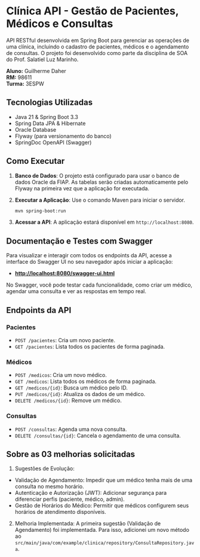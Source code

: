 # Clínica API - Gestão de Pacientes, Médicos e Consultas

API RESTful desenvolvida em Spring Boot para gerenciar as operações de uma clínica, incluindo o cadastro de pacientes, médicos e o agendamento de consultas. O projeto foi desenvolvido como parte da disciplina de SOA do Prof. Salatiel Luz Marinho.

**Aluno:** Guilherme Daher  
**RM:** 98611  
**Turma:** 3ESPW

## Tecnologias Utilizadas
- Java 21 & Spring Boot 3.3
- Spring Data JPA & Hibernate
- Oracle Database
- Flyway (para versionamento do banco)
- SpringDoc OpenAPI (Swagger)

## Como Executar

1. **Banco de Dados**: O projeto está configurado para usar o banco de dados Oracle da FIAP. As tabelas serão criadas automaticamente pelo Flyway na primeira vez que a aplicação for executada.

2. **Executar a Aplicação**: Use o comando Maven para iniciar o servidor.
    ```bash
    mvn spring-boot:run
    ```

3. **Acessar a API**: A aplicação estará disponível em `http://localhost:8080`.

## Documentação e Testes com Swagger

Para visualizar e interagir com todos os endpoints da API, acesse a interface do Swagger UI no seu navegador após iniciar a aplicação:

- **[http://localhost:8080/swagger-ui.html](http://localhost:8080/swagger-ui.html)**

No Swagger, você pode testar cada funcionalidade, como criar um médico, agendar uma consulta e ver as respostas em tempo real.

## Endpoints da API

### Pacientes
- `POST /pacientes`: Cria um novo paciente.
- `GET /pacientes`: Lista todos os pacientes de forma paginada.

### Médicos
- `POST /medicos`: Cria um novo médico.
- `GET /medicos`: Lista todos os médicos de forma paginada.
- `GET /medicos/{id}`: Busca um médico pelo ID.
- `PUT /medicos/{id}`: Atualiza os dados de um médico.
- `DELETE /medicos/{id}`: Remove um médico.

### Consultas
- `POST /consultas`: Agenda uma nova consulta.
- `DELETE /consultas/{id}`: Cancela o agendamento de uma consulta.

## Sobre as 03 melhorias solicitadas
1. Sugestões de Evolução:
- Validação de Agendamento: Impedir que um médico tenha mais de uma consulta no mesmo horário.
- Autenticação e Autorização (JWT): Adicionar segurança para diferenciar perfis (paciente, médico, admin).
- Gestão de Horários do Médico: Permitir que médicos configurem seus horários de atendimento disponíveis.

2. Melhoria Implementada: A primeira sugestão (Validação de Agendamento) foi implementada. Para isso, adicionei um novo método ao `src/main/java/com/example/clinica/repository/ConsultaRepository.java`.
